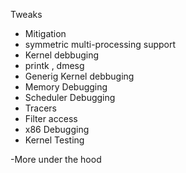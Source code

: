 Tweaks
- Mitigation
- symmetric multi-processing support
- Kernel debbuging
- printk , dmesg
- Generig Kernel debbuging
- Memory Debugging
- Scheduler Debugging
- Tracers
- Filter access
- x86 Debugging
- Kernel Testing


-More under the hood
